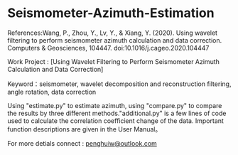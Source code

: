 # Seismometer-Azimuth-Estimation

References:Wang, P., Zhou, Y., Lv, Y., & Xiang, Y. (2020). Using wavelet filtering to perform seismometer azimuth calculation and data correction. Computers & Geosciences, 104447. doi:10.1016/j.cageo.2020.104447 

Work Project : [Using Wavelet Filtering to Perform Seismometer Azimuth Calculation and Data Correction]

Keyword：seismometer, wavelet decomposition and reconstruction filtering, angle rotation, data correction

Using "estimate.py" to estimate azimuth, using "compare.py" to compare the results by three different methods."additional.py" is a few lines of code used to calculate the correlation coefficient change of the data.
Important function descriptions are given in the User Manual。

For more detials connect : penghuiw@outlook.com
